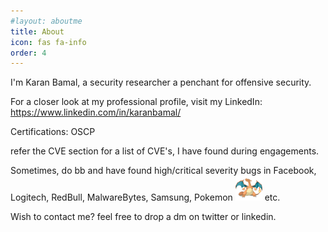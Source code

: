 ```yaml
---
#layout: aboutme
title: About
icon: fas fa-info
order: 4
---
```


I'm Karan Bamal, a security researcher a penchant for offensive security.

For a closer look at my professional profile, visit my LinkedIn: https://www.linkedin.com/in/karanbamal/

Certifications:
OSCP

refer the CVE section for a list of CVE's, I have found during engagements.

Sometimes, do bb and have found high/critical severity bugs in Facebook, Logitech, RedBull, MalwareBytes, Samsung, Pokemon <img src=https://raw.githubusercontent.com/abankalarm/abankalarm.github.io/56484680ac75bcc226df5f1ba38c4e95675fb663/charizard%20(1).png style="display:inline-block; width: 43px; height: 40px; overflow:hidden;"/>
 etc.

Wish to contact me?
feel free to drop a dm on twitter or linkedin.

